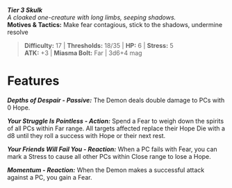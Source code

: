 ***Tier 3 Skulk***  
*A cloaked one-creature with long limbs, seeping shadows.*  
**Motives & Tactics:** Make fear contagious, stick to the shadows, undermine resolve

> **Difficulty:** 17 | **Thresholds:** 18/35 | **HP:** 6 | **Stress:** 5  
> **ATK:** +3 | **Miasma Bolt:** Far | 3d6+4 mag  

# Features

***Depths of Despair - Passive:*** The Demon deals double damage to PCs with 0 Hope.

***Your Struggle Is Pointless - Action:*** Spend a Fear to weigh down the spirits of all PCs within Far range. All targets affected replace their Hope Die with a d8 until they roll a success with Hope or their next rest.

***Your Friends Will Fail You - Reaction:*** When a PC fails with Fear, you can mark a Stress to cause all other PCs within Close range to lose a Hope.

***Momentum - Reaction:*** When the Demon makes a successful attack against a PC, you gain a Fear.
